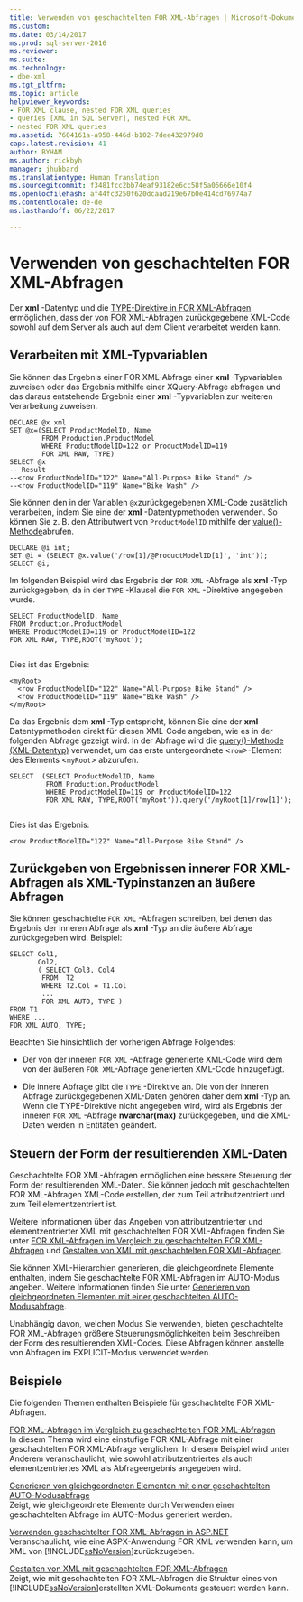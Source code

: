 ```yaml
---
title: Verwenden von geschachtelten FOR XML-Abfragen | Microsoft-Dokumentation
ms.custom: 
ms.date: 03/14/2017
ms.prod: sql-server-2016
ms.reviewer: 
ms.suite: 
ms.technology:
- dbe-xml
ms.tgt_pltfrm: 
ms.topic: article
helpviewer_keywords:
- FOR XML clause, nested FOR XML queries
- queries [XML in SQL Server], nested FOR XML
- nested FOR XML queries
ms.assetid: 7604161a-a958-446d-b102-7dee432979d0
caps.latest.revision: 41
author: BYHAM
ms.author: rickbyh
manager: jhubbard
ms.translationtype: Human Translation
ms.sourcegitcommit: f3481fcc2bb74eaf93182e6cc58f5a06666e10f4
ms.openlocfilehash: af44fc3250f620dcaad219e67b0e414cd76974a7
ms.contentlocale: de-de
ms.lasthandoff: 06/22/2017

---
```

# <a name="use-nested-for-xml-queries"></a>Verwenden von geschachtelten FOR XML-Abfragen
  Der **xml** -Datentyp und die [TYPE-Direktive in FOR XML-Abfragen](../../relational-databases/xml/type-directive-in-for-xml-queries.md) ermöglichen, dass der von FOR XML-Abfragen zurückgegebene XML-Code sowohl auf dem Server als auch auf dem Client verarbeitet werden kann.  
  
## <a name="processing-with-xml-type-variables"></a>Verarbeiten mit XML-Typvariablen  
 Sie können das Ergebnis einer FOR XML-Abfrage einer **xml** -Typvariablen zuweisen oder das Ergebnis mithilfe einer XQuery-Abfrage abfragen und das daraus entstehende Ergebnis einer **xml** -Typvariablen zur weiteren Verarbeitung zuweisen.  
  
```  
DECLARE @x xml  
SET @x=(SELECT ProductModelID, Name  
        FROM Production.ProductModel  
        WHERE ProductModelID=122 or ProductModelID=119  
        FOR XML RAW, TYPE)  
SELECT @x  
-- Result  
--<row ProductModelID="122" Name="All-Purpose Bike Stand" />  
--<row ProductModelID="119" Name="Bike Wash" />  
```  
  
 Sie können den in der Variablen `@x`zurückgegebenen XML-Code zusätzlich verarbeiten, indem Sie eine der **xml** -Datentypmethoden verwenden. So können Sie z. B. den Attributwert von `ProductModelID` mithilfe der [value()-Methode](../../t-sql/xml/value-method-xml-data-type.md)abrufen.  
  
```  
DECLARE @i int;  
SET @i = (SELECT @x.value('/row[1]/@ProductModelID[1]', 'int'));  
SELECT @i;  
```  
  
 Im folgenden Beispiel wird das Ergebnis der `FOR XML` -Abfrage als **xml** -Typ zurückgegeben, da in der `TYPE` -Klausel die `FOR XML` -Direktive angegeben wurde.  
  
```  
SELECT ProductModelID, Name  
FROM Production.ProductModel  
WHERE ProductModelID=119 or ProductModelID=122  
FOR XML RAW, TYPE,ROOT('myRoot');  
  
```  
  
 Dies ist das Ergebnis:  
  
```  
<myRoot>  
  <row ProductModelID="122" Name="All-Purpose Bike Stand" />  
  <row ProductModelID="119" Name="Bike Wash" />  
</myRoot>  
```  
  
 Da das Ergebnis dem **xml** -Typ entspricht, können Sie eine der **xml** -Datentypmethoden direkt für diesen XML-Code angeben, wie es in der folgenden Abfrage gezeigt wird. In der Abfrage wird die [query()-Methode (XML-Datentyp)](../../t-sql/xml/query-method-xml-data-type.md) verwendet, um das erste untergeordnete <`row`>-Element des Elements <`myRoot`> abzurufen.  
  
```  
SELECT  (SELECT ProductModelID, Name  
         FROM Production.ProductModel  
         WHERE ProductModelID=119 or ProductModelID=122  
         FOR XML RAW, TYPE,ROOT('myRoot')).query('/myRoot[1]/row[1]');  
  
```  
  
 Dies ist das Ergebnis:  
  
```  
<row ProductModelID="122" Name="All-Purpose Bike Stand" />  
```  
  
## <a name="returning-inner-for-xml-query-results-to-outer-queries-as-xml-type-instances"></a>Zurückgeben von Ergebnissen innerer FOR XML-Abfragen als XML-Typinstanzen an äußere Abfragen  
 Sie können geschachtelte `FOR XML` -Abfragen schreiben, bei denen das Ergebnis der inneren Abfrage als **xml** -Typ an die äußere Abfrage zurückgegeben wird. Beispiel:  
  
```  
SELECT Col1,   
       Col2,   
       ( SELECT Col3, Col4   
        FROM  T2  
        WHERE T2.Col = T1.Col  
        ...  
        FOR XML AUTO, TYPE )  
FROM T1  
WHERE ...  
FOR XML AUTO, TYPE;  
```  
  
 Beachten Sie hinsichtlich der vorherigen Abfrage Folgendes:  
  
-   Der von der inneren `FOR XML` -Abfrage generierte XML-Code wird dem von der äußeren `FOR XML`-Abfrage generierten XML-Code hinzugefügt.  
  
-   Die innere Abfrage gibt die `TYPE` -Direktive an. Die von der inneren Abfrage zurückgegebenen XML-Daten gehören daher dem **xml** -Typ an. Wenn die TYPE-Direktive nicht angegeben wird, wird als Ergebnis der inneren `FOR XML` -Abfrage **nvarchar(max)** zurückgegeben, und die XML-Daten werden in Entitäten geändert.  
  
## <a name="controlling-the-shape-of-resulting-xml-data"></a>Steuern der Form der resultierenden XML-Daten  
 Geschachtelte FOR XML-Abfragen ermöglichen eine bessere Steuerung der Form der resultierenden XML-Daten. Sie können jedoch mit geschachtelten FOR XML-Abfragen XML-Code erstellen, der zum Teil attributzentriert und zum Teil elementzentriert ist.  
  
 Weitere Informationen über das Angeben von attributzentrierter und elementzentrierter XML mit geschachtelten FOR XML-Abfragen finden Sie unter [FOR XML-Abfragen im Vergleich zu geschachtelten FOR XML-Abfragen](../../relational-databases/xml/for-xml-query-compared-to-nested-for-xml-query.md) und [Gestalten von XML mit geschachtelten FOR XML-Abfragen](../../relational-databases/xml/shape-xml-with-nested-for-xml-queries.md).  
  
 Sie können XML-Hierarchien generieren, die gleichgeordnete Elemente enthalten, indem Sie geschachtelte FOR XML-Abfragen im AUTO-Modus angeben. Weitere Informationen finden Sie unter [Generieren von gleichgeordneten Elementen mit einer geschachtelten AUTO-Modusabfrage](../../relational-databases/xml/generate-siblings-with-a-nested-auto-mode-query.md).  
  
 Unabhängig davon, welchen Modus Sie verwenden, bieten geschachtelte FOR XML-Abfragen größere Steuerungsmöglichkeiten beim Beschreiben der Form des resultierenden XML-Codes. Diese Abfragen können anstelle von Abfragen im EXPLICIT-Modus verwendet werden.  
  
## <a name="examples"></a>Beispiele  
 Die folgenden Themen enthalten Beispiele für geschachtelte FOR XML-Abfragen.  
  
 [FOR XML-Abfragen im Vergleich zu geschachtelten FOR XML-Abfragen](../../relational-databases/xml/for-xml-query-compared-to-nested-for-xml-query.md)  
 In diesem Thema wird eine einstufige FOR XML-Abfrage mit einer geschachtelten FOR XML-Abfrage verglichen. In diesem Beispiel wird unter Anderem veranschaulicht, wie sowohl attributzentriertes als auch elementzentriertes XML als Abfrageergebnis angegeben wird.  
  
 [Generieren von gleichgeordneten Elementen mit einer geschachtelten AUTO-Modusabfrage](../../relational-databases/xml/generate-siblings-with-a-nested-auto-mode-query.md)  
 Zeigt, wie gleichgeordnete Elemente durch Verwenden einer geschachtelten Abfrage im AUTO-Modus generiert werden.  
  
 [Verwenden geschachtelter FOR XML-Abfragen in ASP.NET](../../relational-databases/xml/use-nested-for-xml-queries-in-asp-net.md)  
 Veranschaulicht, wie eine ASPX-Anwendung FOR XML verwenden kann, um XML von [!INCLUDE[ssNoVersion](../../includes/ssnoversion-md.md)]zurückzugeben.  
  
 [Gestalten von XML mit geschachtelten FOR XML-Abfragen](../../relational-databases/xml/shape-xml-with-nested-for-xml-queries.md)  
 Zeigt, wie mit geschachtelten FOR XML-Abfragen die Struktur eines von [!INCLUDE[ssNoVersion](../../includes/ssnoversion-md.md)]erstellten XML-Dokuments gesteuert werden kann.  
  
  
